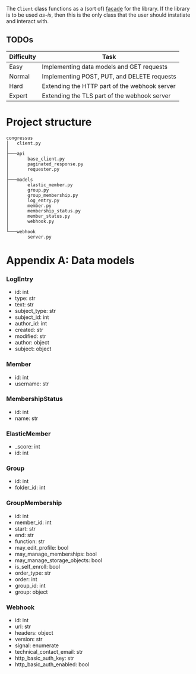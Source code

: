 The `Client` class functions as a (sort of) [facade](https://refactoring.guru/design-patterns/facade) for the library. If the library is to be used _as-is_, then this is the only class that the user should instatiate and interact with.

## TODOs
| Difficulty | Task                                          |
|------------|-----------------------------------------------|
| Easy       | Implementing data models and GET requests     |
| Normal     | Implementing POST, PUT, and DELETE requests   |
| Hard       | Extending the HTTP part of the webhook server |
| Expert     | Extending the TLS part of the webhook server  |

# Project structure
```
congressus
│   client.py
│
├───api
│       base_client.py
│       paginated_response.py
│       requester.py
│
├───models
│       elastic_member.py
│       group.py
│       group_membership.py
│       log_entry.py
│       member.py
│       membership_status.py
│       member_status.py
│       webhook.py
│
└───webhook
        server.py
```


# Appendix A: Data models

### LogEntry
- id: int
- type: str
- text: str
- subject_type: str
- subject_id: int
- author_id: int
- created: str
- modified: str
- author: object
- subject: object

### Member
- id: int
- username: str

### MembershipStatus
- id: int
- name: str

### ElasticMember
- _score: int
- id: int

### Group
- id: int
- folder_id: int

### GroupMembership
- id: int
- member_id: int
- start: str
- end: str
- function: str
- may_edit_profile: bool
- may_manage_memberships: bool
- may_manage_storage_objects: bool
- is_self_enroll: bool
- order_type: str
- order: int
- group_id: int
- group: object

### Webhook
- id: int
- url: str
- headers: object
- version: str
- signal: enumerate
- technical_contact_email: str
- http_basic_auth_key: str
- http_basic_auth_enabled: bool
